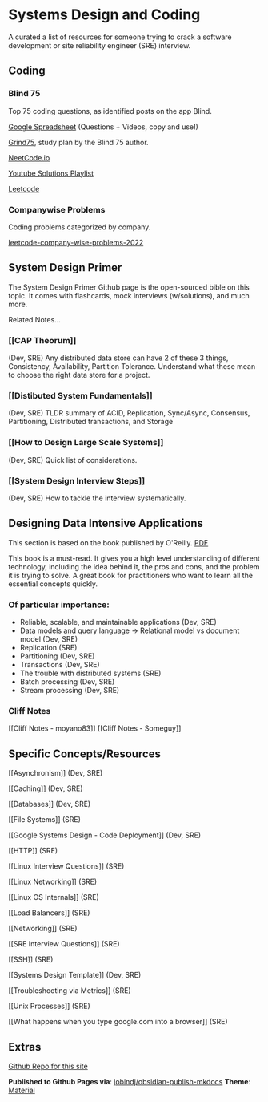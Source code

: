 # Systems Design and Coding
A curated a list of resources for someone trying to crack a software development or site reliability engineer (SRE) interview.  

## Coding
### Blind 75
Top 75 coding questions, as identified posts on the app Blind.  

[Google Spreadsheet](https://docs.google.com/spreadsheets/d/1A2PaQKcdwO_lwxz9bAnxXnIQayCouZP6d-ENrBz_NXc/edit?usp=sharing) (Questions + Videos, copy and use!)

[Grind75](https://www.techinterviewhandbook.org/grind75), study plan by the Blind 75 author.

[NeetCode.io](https://neetcode.io/)

[Youtube Solutions Playlist](https://www.youtube.com/playlist?list=PLot-Xpze53ldVwtstag2TL4HQhAnC8ATf)

[Leetcode](https://leetcode.com/discuss/general-discussion/460599/blind-75-leetcode-questions)


### Companywise Problems
Coding problems categorized by company.

[leetcode-company-wise-problems-2022](https://github.com/hxu296/leetcode-company-wise-problems-2022)


## System Design Primer
The System Design Primer Github page is the open-sourced bible on this topic.  It comes with flashcards, mock interviews (w/solutions), and much more.

Related Notes...

### [[CAP Theorum]]
(Dev, SRE) Any distributed data store can have 2 of these 3 things, Consistency, Availability, Partition Tolerance.  Understand what these mean to choose the right data store for a project.

### [[Distibuted System Fundamentals]]
(Dev, SRE) TLDR summary of ACID, Replication, Sync/Async, Consensus, Partitioning, Distributed transactions, and Storage

### [[How to Design Large Scale Systems]]
(Dev, SRE) Quick list of considerations.

### [[System Design Interview Steps]]
(Dev, SRE) How to tackle the interview systematically.


## Designing Data Intensive Applications
This section is based on the book published by O'Reilly. [PDF](https://github.com/jeffrey-xiao/papers/blob/master/textbooks/designing-data-intensive-applications.pdf)

This book is a must-read. It gives you a high level understanding of different technology, including the idea behind it, the pros and cons, and the problem it is trying to solve. A great book for practitioners who want to learn all the essential concepts quickly.

### Of particular importance:
* Reliable, scalable, and maintainable applications (Dev, SRE)
* Data models and query language -> Relational model vs document model (Dev, SRE)
* Replication (SRE) 
* Partitioning (Dev, SRE)
* Transactions (Dev, SRE)
* The trouble with distributed systems (SRE)
* Batch processing (Dev, SRE)
* Stream processing (Dev, SRE)

### Cliff Notes
[[Cliff Notes - moyano83]] 
[[Cliff Notes - Someguy]]


## Specific Concepts/Resources
[[Asynchronism]] (Dev, SRE)

[[Caching]] (Dev, SRE)

[[Databases]] (Dev, SRE)

[[File Systems]] (SRE)

[[Google Systems Design - Code Deployment]] (Dev, SRE)

[[HTTP]] (SRE)

[[Linux Interview Questions]] (SRE)

[[Linux Networking]] (SRE)

[[Linux OS Internals]] (SRE)

[[Load Balancers]] (SRE)

[[Networking]] (SRE)

[[SRE Interview Questions]] (SRE)

[[SSH]] (SRE)

[[Systems Design Template]] (Dev, SRE)

[[Troubleshooting via Metrics]] (SRE)

[[Unix Processes]] (SRE)

[[What happens when you type google.com into a browser]] (SRE)


## Extras
[Github Repo for this site](https://github.com/eleqtrizit/SystemsDesign)

**Published to Github Pages via**: [jobindj/obsidian-publish-mkdocs](https://github.com/jobindj/obsidian-publish-mkdocs)
**Theme**: [Material](https://squidfunk.github.io/mkdocs-material/setup/changing-the-colors/)
